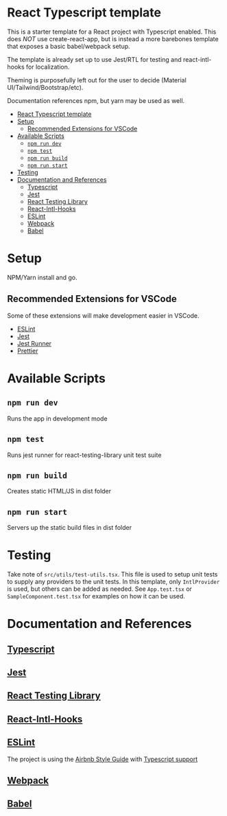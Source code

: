 React Typescript template
=============================

This is a starter template for a React project with Typescript enabled. This does *NOT* use create-react-app, but is instead a more barebones template that exposes a basic babel/webpack setup. 

The template is already set up to use Jest/RTL for testing and react-intl-hooks for localization. 

Theming is purposefully left out for the user to decide (Material UI/Tailwind/Bootstrap/etc).

Documentation references npm, but yarn may be used as well.

- [React Typescript template](#react-typescript-template)
- [Setup](#setup)
  - [Recommended Extensions for VSCode](#recommended-extensions-for-vscode)
- [Available Scripts](#available-scripts)
  - [`npm run dev`](#npm-run-dev)
  - [`npm test`](#npm-test)
  - [`npm run build`](#npm-run-build)
  - [`npm run start`](#npm-run-start)
- [Testing](#testing)
- [Documentation and References](#documentation-and-references)
  - [Typescript](#typescript)
  - [Jest](#jest)
  - [React Testing Library](#react-testing-library)
  - [React-Intl-Hooks](#react-intl-hooks)
  - [ESLint](#eslint)
  - [Webpack](#webpack)
  - [Babel](#babel)

# Setup

NPM/Yarn install and go.

## Recommended Extensions for VSCode

Some of these extensions will make development easier in VSCode.

* [ESLint](https://marketplace.visualstudio.com/items?itemName=dbaeumer.vscode-eslint)
* [Jest](https://marketplace.visualstudio.com/items?itemName=Orta.vscode-jest)
* [Jest Runner](https://marketplace.visualstudio.com/items?itemName=firsttris.vscode-jest-runner)
* [Prettier](https://marketplace.visualstudio.com/items?itemName=esbenp.prettier-vscode)


# Available Scripts

## `npm run dev`

Runs the app in development mode

## `npm test`

Runs jest runner for react-testing-library unit test suite

## `npm run build`

Creates static HTML/JS in dist folder

## `npm run start`

Servers up the static build files in dist folder

# Testing

Take note of `src/utils/test-utils.tsx`. This file is used to setup unit tests to supply any providers to the unit tests. In this template, only `IntlProvider` is used, but others can be added as needed. See `App.test.tsx` or `SampleComponent.test.tsx` for examples on how it can be used.

# Documentation and References


## [Typescript](https://www.typescriptlang.org/docs/)
## [Jest](https://jestjs.io/docs/en/getting-started) 
## [React Testing Library](https://testing-library.com/docs/react-testing-library/intro/)
## [React-Intl-Hooks](https://github.com/CreateThrive/react-intl-hooks)
## [ESLint](https://eslint.org/docs/user-guide/getting-started)

  The project is using the [Airbnb Style Guide](https://github.com/airbnb/javascript) with [Typescript support](https://github.com/iamturns/eslint-config-airbnb-typescript)

## [Webpack](https://webpack.js.org/concepts/)

## [Babel](https://babeljs.io/docs/en)